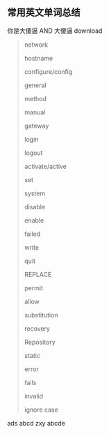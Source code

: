 ## 常用英文单词总结
你是大傻逼 AND 大傻逼
download            <!--下载-->
>
> network             <!--网络-->
>
> hostname            <!--主机名称-->
>
> configure/config    <!--配置-->
>
> general             <!--通用/常规-->
>
> method              <!--方法/方式-->
>
> manual              <!--手动/手工-->
>
> gateway             <!--网关-->
>
> login               <!--登录-->
>
> logout              <!--退出-->
>
> activate/active     <!--激活-->
>
> set                 <!--设置-->
>
> system              <!--系统-->
>
> disable             <!--关闭/禁用-->
>
> enable              <!--开启/启用-->
>
> failed              <!--失败-->
>
> write               <!--写入/保存-->
>
> quit                <!--退出-->
>
> REPLACE             <!--替换-->
>
> permit              <!--允许-->
>
> allow               <!--允许-->
>
> substitution        <!--替代-->
>
> recovery            <!--恢复-->
>
> Repository          <!--仓库-->
>
> static              <!--静态-->
>
> error   	    <!--错误-->           
>
> fails   	    <!--失败-->
>
> invalid   	    <!--无效-->
>
> ignore case         <!--忽略大小写-->



ads
abcd
zxy
abcde

